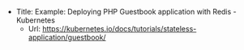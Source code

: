 * Title:	Example: Deploying PHP Guestbook application with Redis - Kubernetes
  * Url:	https://kubernetes.io/docs/tutorials/stateless-application/guestbook/
